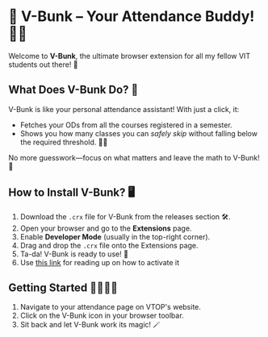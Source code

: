 # 🌟 V-Bunk – Your Attendance Buddy! 🏫✨

Welcome to **V-Bunk**, the ultimate browser extension for all my fellow VIT students out there! 🎉

## What Does V-Bunk Do? 🤔
V-Bunk is like your personal attendance assistant! With just a click, it:
- Fetches your ODs from all the courses registered in a semester.
- Shows you how many classes you can *safely skip* without falling below the required threshold. 💃🕺

No more guesswork—focus on what matters and leave the math to V-Bunk! 🙌

## How to Install V-Bunk? 🖥️
1. Download the `.crx` file for V-Bunk from the releases section 🛠️.
2. Open your browser and go to the **Extensions** page.
3. Enable **Developer Mode** (usually in the top-right corner).
4. Drag and drop the `.crx` file onto the Extensions page.
5. Ta-da! V-Bunk is ready to use! 🎉
6. Use [this link](https://developer.chrome.com/docs/extensions/how-to/distribute/install-extensions#prereq-crx) for reading up on how to activate it

## Getting Started 🏃‍♀️🏃‍♂️
1. Navigate to your attendance page on VTOP's website.
2. Click on the V-Bunk icon in your browser toolbar.
3. Sit back and let V-Bunk work its magic! 🪄

